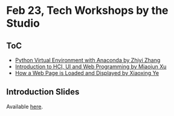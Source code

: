 # Feb 23, Tech Workshops by the Studio

## ToC

- [Python Virtual Environment with Anaconda by Zhiyi Zhang](https://github.com/Sunneversets-Studio/workshop/tree/master/2-Feb-23/Python%20Virtual%20Environment%20with%20Anaconda)
- [Introduction to HCI, UI and Web Programming by Miaojun Xu](https://github.com/Sunneversets-Studio/workshop/tree/master/2-Feb-23/Introduction%20to%20HCI%2C%20UI%20and%20Web%20Programming)
- [How a Web Page is Loaded and Displayed by Xiaoxing Ye](https://github.com/Sunneversets-Studio/workshop/tree/master/2-Feb-23/How%20a%20Web%20Page%20is%20Loaded%20and%20Displayed)

## Introduction Slides

Available
[here](https://docs.google.com/presentation/d/1EE_z0iSOvT2TmGirHas2Ne0TcuLATb-zEEmGTCGhRGo/edit?usp=sharing).
